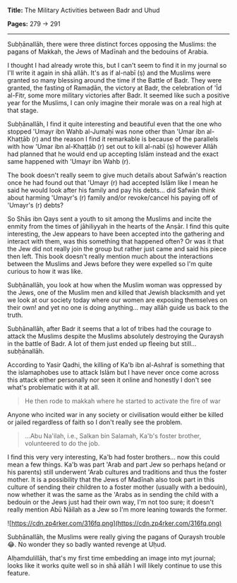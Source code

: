 **Title:** The Military Activities between Badr and Uhud

**Pages:** 279 -> 291

---

Subḥānallāh, there were three distinct forces opposing the Muslims: the pagans of Makkah, the Jews of Madīnah and the bedouins of Arabia.

I thought I had already wrote this, but I can't seem to find it in my journal so I'll write it again in shā allāh. It's as if al-nabī (ṣ) and the Muslims were granted so many blessing around the time if the Battle of Badr. They were granted, the fasting of Ramaḍān, the victory at Badr, the celebration of 'Īd al-Fitr, some more military victories after Badr. It seemed like such a positive year for the Muslims, I can only imagine their morale was on a real high at that stage.

Subḥānallāh, I find it quite interesting and beautiful even that the one who stopped 'Umayr ibn Wahb al-Jumaḥī was none other than 'Umar ibn al-Khaṭṭāb (r) and the reason I find it remarkable is because of the parallels with how 'Umar ibn al-Khaṭṭāb (r) set out to kill al-nabī (ṣ) however Allāh had planned that he would end up accepting Islām instead and the exact same happened with 'Umayr ibn Wahb (r).

The book doesn't really seem to give much details about Safwān's reaction once he had found out that 'Umayr (r) had accepted Islām like I mean he said he would look after his family and pay his debts... did Safwān think about harming 'Umayr's (r) family and/or revoke/cancel his paying off of 'Umayr's (r) debts?

So Shās ibn Qays sent a youth to sit among the Muslims and incite the enmity from the times of jāhiliyyah in the hearts of the Anṣār. I find this quite interesting, the Jew appears to have been accepted into the gathering and interact with them, was this something that happened often? Or was it that the Jew did not really join the group but rather just came and said his piece then left. This book doesn't really mention much about the interactions between the Muslims and Jews before they were expelled so I'm quite curious to how it was like.

Subḥānallāh, you look at how when the Muslim woman was oppressed by the Jews, one of the Muslim men and killed that Jewish blacksmith and yet we look at our society today where our women are exposing themselves on their own! and yet no one is doing anything... may allāh guide us back to the truth.

Subḥānallāh, after Badr it seems that a lot of tribes had the courage to attack the Muslims despite the Muslims absolutely destroying the Quraysh in the battle of Badr. A lot of them just ended up fleeing but still... subḥānallāh.

According to Yasir Qadhi, the killing of Ka'b ibn al-Ashraf is something that the islamaphobes use to attack Islām but I have never once come across this attack either personally nor seen it online and honestly I don't see what's problematic with it at all. 

> He then rode to makkah where he started to activate the fire of war

Anyone who incited war in any society or civilisation would either be killed or jailed regardless of faith so I don't really see the problem.

> ...Abu Na'ilah, i.e., Salkan bin Salamah, Ka'b's foster brother, volunteered to do the job.

I find this very very interesting, Ka'b had foster brothers... now this could mean a few things. Ka'b was part 'Arab and part Jew so perhaps he(and or his parents) still underwent 'Arab cultures and traditions and thus the foster mother. It is a possibility that the Jews of Madīnah also took part in this culture of sending their children to a foster mother (usually with a bedouin), now whether it was the same as the 'Arabs as in sending the child with a bedouin or the Jews just had their own way, I'm not too sure; it doesn't really mention Abū Nāilah as a Jew so I'm more leaning towards the former.

![https://cdn.zp4rker.com/316fq.png](https://cdn.zp4rker.com/316fq.png)

Subḥānallāh, the Muslims were really giving the pagans of Quraysh trouble 😂. No wonder they so badly wanted revenge at Uḥud.

Alḥamdulillāh, that's my first time embedding an image into myt journal; looks like it works quite well so in shā allāh I will likely continue to use this feature.